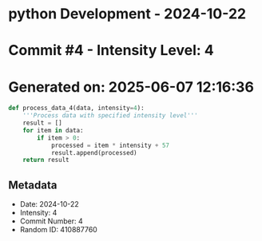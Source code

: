 ﻿# python Development - 2024-10-22
# Commit #4 - Intensity Level: 4
# Generated on: 2025-06-07 12:16:36
```python
def process_data_4(data, intensity=4):
    '''Process data with specified intensity level'''
    result = []
    for item in data:
        if item > 0:
            processed = item * intensity + 57
            result.append(processed)
    return result
```
## Metadata
- Date: 2024-10-22
- Intensity: 4
- Commit Number: 4
- Random ID: 410887760
